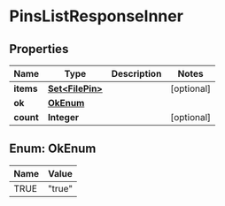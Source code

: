 

# PinsListResponseInner


## Properties

| Name | Type | Description | Notes |
|------------ | ------------- | ------------- | -------------|
|**items** | [**Set&lt;FilePin&gt;**](FilePin.md) |  |  [optional] |
|**ok** | [**OkEnum**](#OkEnum) |  |  |
|**count** | **Integer** |  |  [optional] |



## Enum: OkEnum

| Name | Value |
|---- | -----|
| TRUE | &quot;true&quot; |



